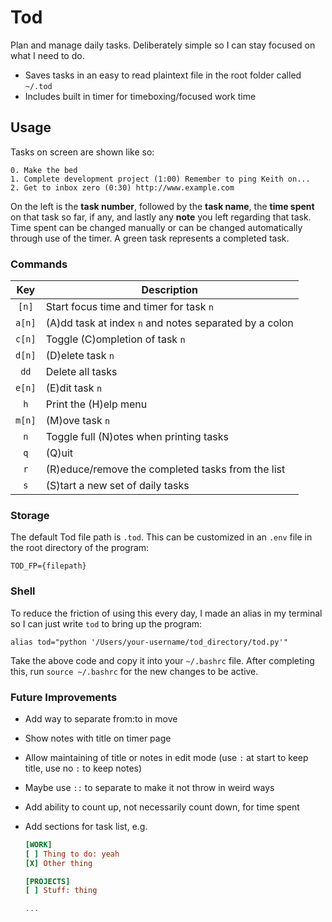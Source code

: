 # Tod

Plan and manage daily tasks. Deliberately simple so I can stay focused on what I need to do.

* Saves tasks in an easy to read plaintext file in the root folder called `~/.tod`
* Includes built in timer for timeboxing/focused work time

## Usage

Tasks on screen are shown like so:

```
0. Make the bed
1. Complete development project (1:00) Remember to ping Keith on...
2. Get to inbox zero (0:30) http://www.example.com
```

On the left is the **task number**, followed by the **task name**,  the **time spent** on that task so far, if any, and lastly any **note** you left regarding that task. Time spent can be changed manually or can be changed automatically through use of the timer. A green task represents a completed task.

### Commands

|  Key   | Description                                            |
| :----: | ------------------------------------------------------ |
| `[n]`  | Start focus time and timer for task `n`                |
| `a[n]` | (A)dd task at index `n` and notes separated by a colon |
| `c[n]` | Toggle (C)ompletion of task `n`                        |
| `d[n]` | (D)elete task `n`                                      |
|  `dd`  | Delete all tasks                                       |
| `e[n]` | (E)dit task `n`                                        |
|  `h`   | Print the (H)elp menu                                  |
| `m[n]` | (M)ove task `n`                                        |
|  `n`   | Toggle full (N)otes when printing tasks                |
|  `q`   | (Q)uit                                                 |
|  `r`   | (R)educe/remove the completed tasks from the list      |
|  `s`   | (S)tart a new set of daily tasks                       |

### Storage

The default Tod file path is `.tod`. This can be customized in an `.env` file in the root directory of the program:

    TOD_FP={filepath}

### Shell

To reduce the friction of using this every day, I made an alias in my terminal so I can just write `tod` to bring up the program:

`alias tod="python '/Users/your-username/tod_directory/tod.py'"`

Take the above code and copy it into your `~/.bashrc` file. After completing this, run `source ~/.bashrc` for the new changes to be active.

### Future Improvements

* Add way to separate from:to in move

* Show notes with title on timer page

* Allow maintaining of title or notes in edit mode (use `:` at start to keep title, use no `:` to keep notes)

* Maybe use `::` to separate to make it not throw in weird ways

* Add ability to count up, not necessarily count down, for time spent

* Add sections for task list, e.g.

  ```ini
  [WORK]
  [ ] Thing to do: yeah
  [X] Other thing

  [PROJECTS]
  [ ] Stuff: thing

  ...
  ```


